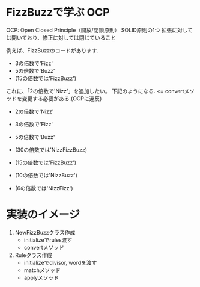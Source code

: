 # FizzBuzzで学ぶ OCP
OCP: Open Closed Principle（開放/閉鎖原則）
  SOLID原則の1つ
  拡張に対しては開いており、修正に対しては閉じていること

例えば、FizzBuzzのコードがあります.
- 3の倍数で'Fizz'
- 5の倍数で'Buzz'
- (15の倍数では'FizzBuzz')

これに、「2の倍数で'Nizz'」を追加したい。
下記のようになる. <= convertメソッドを変更する必要がある.(OCPに違反)

- 2の倍数で'Nizz'
- 3の倍数で'Fizz'
- 5の倍数で'Buzz'

- (30の倍数では'NizzFizzBuzz)
- (15の倍数では'FizzBuzz')
- (10の倍数では'NizzBuzz')
- (6の倍数では'NizzFizz')


# 実装のイメージ
1. NewFizzBuzzクラス作成
    - initializeでrules渡す
    - convertメソッド
2. Ruleクラス作成
    - initializeでdivisor, wordを渡す
    - matchメソッド
    - applyメソッド